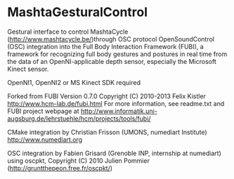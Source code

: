 MashtaGesturalControl
=====================

Gestural interface to control MashtaCycle (http://www.mashtacycle.be/)through OSC protocol
OpenSoundControl (OSC) integration into the Full Body Interaction Framework (FUBI), a framework for recognizing full body gestures and postures in real time from the data of an OpenNI-applicable depth sensor, especially the Microsoft Kinect sensor.

OpenNI1, OpenNI2 or MS Kinect SDK required

Forked from FUBI Version 0.7.0 Copyright (C) 2010-2013 Felix Kistler http://www.hcm-lab.de/fubi.html
For more information, see readme.txt and FUBI project webpage at
http://www.informatik.uni-augsburg.de/lehrstuehle/hcm/projects/tools/fubi/


CMake integration by Christian Frisson (UMONS, numediart Institute) http://www.numediart.org

OSC integration by Fabien Grisard (Grenoble INP, internship at numediart)
using oscpkt, Copyright (C) 2010  Julien Pommier (http://gruntthepeon.free.fr/oscpkt/)





